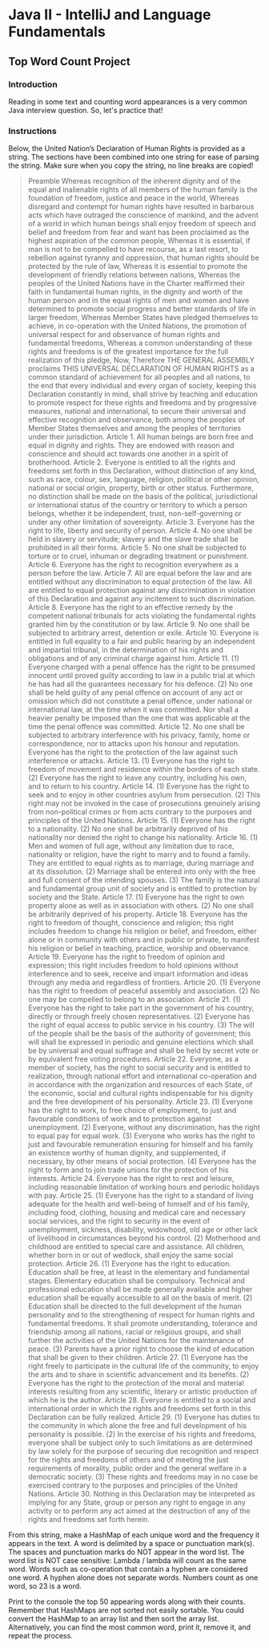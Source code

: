 # Java II - IntelliJ and Language Fundamentals

## Top Word Count Project

### Introduction

Reading in some text and counting word appearances is a very common Java
interview question. So, let's practice that!

### Instructions

Below, the United Nation’s Declaration of Human Rights is provided as a string. 
The sections have been combined into one string for ease of parsing the string.
Make sure when you copy the string, no line breaks are copied!

>Preamble Whereas recognition of the inherent dignity and of the equal and inalienable rights of all members of the human family is the foundation of freedom, justice and peace in the world,  Whereas disregard and contempt for human rights have resulted in barbarous acts which have outraged the conscience of mankind, and the advent of a world in which human beings shall enjoy freedom of speech and belief and freedom from fear and want has been proclaimed as the highest aspiration of the common people,  Whereas it is essential, if man is not to be compelled to have recourse, as a last resort, to rebellion against tyranny and oppression, that human rights should be protected by the rule of law,  Whereas it is essential to promote the development of friendly relations between nations,  Whereas the peoples of the United Nations have in the Charter reaffirmed their faith in fundamental human rights, in the dignity and worth of the human person and in the equal rights of men and women and have determined to promote social progress and better standards of life in larger freedom,  Whereas Member States have pledged themselves to achieve, in co-operation with the United Nations, the promotion of universal respect for and observance of human rights and fundamental freedoms,  Whereas a common understanding of these rights and freedoms is of the greatest importance for the full realization of this pledge,  Now, Therefore THE GENERAL ASSEMBLY proclaims THIS UNIVERSAL DECLARATION OF HUMAN RIGHTS as a common standard of achievement for all peoples and all nations, to the end that every individual and every organ of society, keeping this Declaration constantly in mind, shall strive by teaching and education to promote respect for these rights and freedoms and by progressive measures, national and international, to secure their universal and effective recognition and observance, both among the peoples of Member States themselves and among the peoples of territories under their jurisdiction.   Article 1.   All human beings are born free and equal in dignity and rights. They are endowed with reason and conscience and should act towards one another in a spirit of brotherhood.  Article 2.   Everyone is entitled to all the rights and freedoms set forth in this Declaration, without distinction of any kind, such as race, colour, sex, language, religion, political or other opinion, national or social origin, property, birth or other status. Furthermore, no distinction shall be made on the basis of the political, jurisdictional or international status of the country or territory to which a person belongs, whether it be independent, trust, non-self-governing or under any other limitation of sovereignty.  Article 3.   Everyone has the right to life, liberty and security of person.  Article 4.   No one shall be held in slavery or servitude; slavery and the slave trade shall be prohibited in all their forms.  Article 5.   No one shall be subjected to torture or to cruel, inhuman or degrading treatment or punishment.  Article 6.   Everyone has the right to recognition everywhere as a person before the law.  Article 7.   All are equal before the law and are entitled without any discrimination to equal protection of the law. All are entitled to equal protection against any discrimination in violation of this Declaration and against any incitement to such discrimination.  Article 8.   Everyone has the right to an effective remedy by the competent national tribunals for acts violating the fundamental rights granted him by the constitution or by law.  Article 9.   No one shall be subjected to arbitrary arrest, detention or exile.  Article 10.   Everyone is entitled in full equality to a fair and public hearing by an independent and impartial tribunal, in the determination of his rights and obligations and of any criminal charge against him.  Article 11.   (1) Everyone charged with a penal offence has the right to be presumed innocent until proved guilty according to law in a public trial at which he has had all the guarantees necessary for his defence. (2) No one shall be held guilty of any penal offence on account of any act or omission which did not constitute a penal offence, under national or international law, at the time when it was committed. Nor shall a heavier penalty be imposed than the one that was applicable at the time the penal offence was committed.  Article 12.   No one shall be subjected to arbitrary interference with his privacy, family, home or correspondence, nor to attacks upon his honour and reputation. Everyone has the right to the protection of the law against such interference or attacks.  Article 13.   (1) Everyone has the right to freedom of movement and residence within the borders of each state. (2) Everyone has the right to leave any country, including his own, and to return to his country.  Article 14.   (1) Everyone has the right to seek and to enjoy in other countries asylum from persecution. (2) This right may not be invoked in the case of prosecutions genuinely arising from non-political crimes or from acts contrary to the purposes and principles of the United Nations.  Article 15.   (1) Everyone has the right to a nationality. (2) No one shall be arbitrarily deprived of his nationality nor denied the right to change his nationality.  Article 16.   (1) Men and women of full age, without any limitation due to race, nationality or religion, have the right to marry and to found a family. They are entitled to equal rights as to marriage, during marriage and at its dissolution. (2) Marriage shall be entered into only with the free and full consent of the intending spouses. (3) The family is the natural and fundamental group unit of society and is entitled to protection by society and the State.  Article 17.   (1) Everyone has the right to own property alone as well as in association with others. (2) No one shall be arbitrarily deprived of his property.  Article 18.   Everyone has the right to freedom of thought, conscience and religion; this right includes freedom to change his religion or belief, and freedom, either alone or in community with others and in public or private, to manifest his religion or belief in teaching, practice, worship and observance.  Article 19.   Everyone has the right to freedom of opinion and expression; this right includes freedom to hold opinions without interference and to seek, receive and impart information and ideas through any media and regardless of frontiers.  Article 20.   (1) Everyone has the right to freedom of peaceful assembly and association. (2) No one may be compelled to belong to an association.  Article 21.   (1) Everyone has the right to take part in the government of his country, directly or through freely chosen representatives. (2) Everyone has the right of equal access to public service in his country. (3) The will of the people shall be the basis of the authority of government; this will shall be expressed in periodic and genuine elections which shall be by universal and equal suffrage and shall be held by secret vote or by equivalent free voting procedures.  Article 22.   Everyone, as a member of society, has the right to social security and is entitled to realization, through national effort and international co-operation and in accordance with the organization and resources of each State, of the economic, social and cultural rights indispensable for his dignity and the free development of his personality.  Article 23.   (1) Everyone has the right to work, to free choice of employment, to just and favourable conditions of work and to protection against unemployment. (2) Everyone, without any discrimination, has the right to equal pay for equal work. (3) Everyone who works has the right to just and favourable remuneration ensuring for himself and his family an existence worthy of human dignity, and supplemented, if necessary, by other means of social protection. (4) Everyone has the right to form and to join trade unions for the protection of his interests.  Article 24.   Everyone has the right to rest and leisure, including reasonable limitation of working hours and periodic holidays with pay.  Article 25.   (1) Everyone has the right to a standard of living adequate for the health and well-being of himself and of his family, including food, clothing, housing and medical care and necessary social services, and the right to security in the event of unemployment, sickness, disability, widowhood, old age or other lack of livelihood in circumstances beyond his control. (2) Motherhood and childhood are entitled to special care and assistance. All children, whether born in or out of wedlock, shall enjoy the same social protection.  Article 26.   (1) Everyone has the right to education. Education shall be free, at least in the elementary and fundamental stages. Elementary education shall be compulsory. Technical and professional education shall be made generally available and higher education shall be equally accessible to all on the basis of merit. (2) Education shall be directed to the full development of the human personality and to the strengthening of respect for human rights and fundamental freedoms. It shall promote understanding, tolerance and friendship among all nations, racial or religious groups, and shall further the activities of the United Nations for the maintenance of peace. (3) Parents have a prior right to choose the kind of education that shall be given to their children.  Article 27.   (1) Everyone has the right freely to participate in the cultural life of the community, to enjoy the arts and to share in scientific advancement and its benefits. (2) Everyone has the right to the protection of the moral and material interests resulting from any scientific, literary or artistic production of which he is the author.  Article 28.   Everyone is entitled to a social and international order in which the rights and freedoms set forth in this Declaration can be fully realized.  Article 29.   (1) Everyone has duties to the community in which alone the free and full development of his personality is possible. (2) In the exercise of his rights and freedoms, everyone shall be subject only to such limitations as are determined by law solely for the purpose of securing due recognition and respect for the rights and freedoms of others and of meeting the just requirements of morality, public order and the general welfare in a democratic society. (3) These rights and freedoms may in no case be exercised contrary to the purposes and principles of the United Nations.  Article 30.   Nothing in this Declaration may be interpreted as implying for any State, group or person any right to engage in any activity or to perform any act aimed at the destruction of any of the rights and freedoms set forth herein.


From this string, make a HashMap of each unique word and the frequency 
it appears in the text. A word is delimited by a space or punctuation mark(s). 
The spaces and punctuation marks do NOT appear in the word list. 
The word list is NOT case sensitive: Lambda / lambda will count as the same word.
Words such as co-operation that contain a hyphen are considered one word. 
A hyphen alone does not separate words. Numbers count as one word, so 23 is a word.

Print to the console the top 50 appearing words along with their counts. 
Remember that HashMaps are not sorted not easily sortable. You could convert
the HashMap to an array list and then sort the array list. Alternatively, 
you can find the most common word, print it, remove it, 
and repeat the process. 